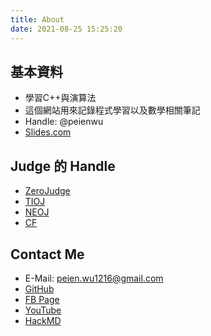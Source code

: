 ```yaml
---
title: About
date: 2021-08-25 15:25:20
---
```


## 基本資料

* 學習C++與演算法
* 這個網站用來記錄程式學習以及數學相關筆記
* Handle: @peienwu
* [Slides.com](http://slides.com/peienwu1216/deck)

## Judge 的 Handle

* [ZeroJudge](https://zerojudge.tw/UserStatistic?id=128355)
* [TIOJ](https://tioj.ck.tp.edu.tw/users/peienwu)
* [NEOJ](https://neoj.sprout.tw/profile/2631/)
* [CF](https://codeforces.com/profile/peienwu)

## Contact Me

* E-Mail: peien.wu1216@gmail.com
* [GitHub](https://github.com/peienwu)
* [FB Page](https://www.facebook.com/peien.wu.58/)
* [YouTube](https://www.youtube.com/channel/UC9ioraLAwW20eSupf2-e6Dw/)
* [HackMD](https://hackmd.io/@peienwu)
